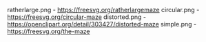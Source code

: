ratherlarge.png - https://freesvg.org/ratherlargemaze
circular.png - https://freesvg.org/circular-maze
distorted.png - https://openclipart.org/detail/303427/distorted-maze
simple.png - https://freesvg.org/the-maze
